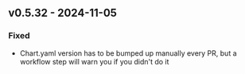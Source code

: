 ## v0.5.32 - 2024-11-05
### Fixed
* Chart.yaml version has to be bumped up manually every PR, but a workflow step will warn you if you didn't do it
